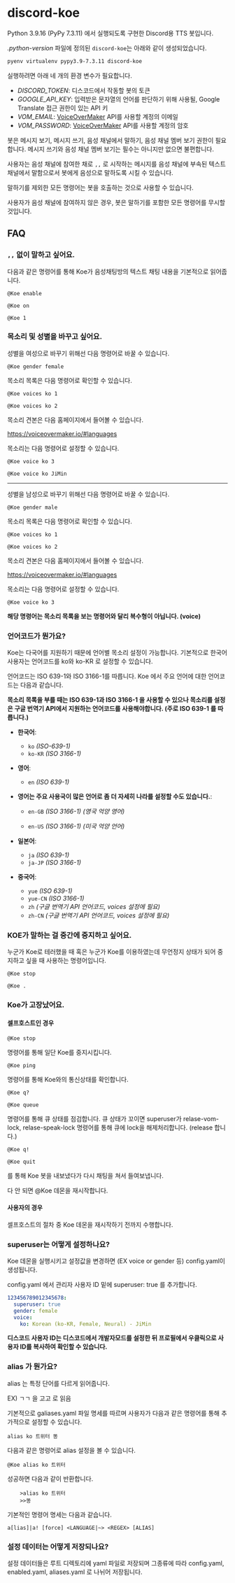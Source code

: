 # discord-koe

Python 3.9.16 (PyPy 7.3.11) 에서 실행되도록 구현한 Discord용 TTS 봇입니다.

*.python-version* 파일에 정의된 `discord-koe`는 아래와 같이 생성되었습니다.

```sh
pyenv virtualenv pypy3.9-7.3.11 discord-koe
```

실행하려면 아래 네 개의 환경 변수가 필요합니다.

- *DISCORD_TOKEN*: 디스코드에서 작동할 봇의 토큰
- *GOOGLE_API_KEY*: 입력받은 문자열의 언어를 판단하기 위해 사용될, Google Translate 접근 권한이 있는 API 키
- *VOM_EMAIL*: [VoiceOverMaker] API를 사용할 계정의 이메일
- *VOM_PASSWORD*: [VoiceOverMaker] API를 사용할 계정의 암호

봇은 메시지 보기, 메시지 쓰기, 음성 채널에서 말하기, 음성 채널 멤버 보기 권한이 필요합니다. 메시지 쓰기와 음성 채널 멤버 보기는 필수는 아니지만 없으면 불편합니다.

사용자는 음성 채널에 참여한 채로 `,,` 로 시작하는 메시지를 음성 채널에 부속된 텍스트 채널에서 말함으로서 봇에게 음성으로 말하도록 시킬 수 있습니다.

말하기를 제외한 모든 명령어는 봇을 호출하는 것으로 사용할 수 있습니다.

사용자가 음성 채널에 참여하지 않은 경우, 봇은 말하기를 포함한 모든 명령어를 무시할 것입니다.

[VoiceOverMaker]: https://voiceovermaker.io


## FAQ

### `,,` 없이 말하고 싶어요.

다음과 같은 명령어를 통해 Koe가 음성채팅방의 텍스트 채팅 내용을 기본적으로 읽어줍니다.

```Text
@Koe enable
```

```Text
@Koe on 
```

```Text
@Koe 1
```

### 목소리 및 성별을 바꾸고 싶어요.

성별을 여성으로 바꾸기 위해선 다음 명령어로 바꿀 수 있습니다.

```Text
@Koe gender female
```

목소리 목록은 다음 명령어로 확인할 수 있습니다.

```Text
@Koe voices ko 1
```

```Text
@Koe voices ko 2
```

목소리 견본은 다음 홈페이지에서 들어볼 수 있습니다.

https://voiceovermaker.io/#languages

목소리는 다음 명령어로 설정할 수 있습니다.

```Text
@Koe voice ko 3
```

```Text
@Koe voice ko JiMin
```
---
성별을 남성으로 바꾸기 위해선 다음 명령어로 바꿀 수 있습니다.

```Text
@Koe gender male
```

목소리 목록은 다음 명령어로 확인할 수 있습니다.

```Text
@Koe voices ko 1
```

```Text
@Koe voices ko 2
```
목소리 견본은 다음 홈페이지에서 들어볼 수 있습니다.

https://voiceovermaker.io/#languages

목소리는 다음 명령어로 설정할 수 있습니다.

```Text
@Koe voice ko 3
```

**해당 명령어는 목소리 목록을 보는 명령어와 달리 복수형이 아닙니다. (voice)**

### 언어코드가 뭔가요?

Koe는 다국어를 지원하기 때문에 언어별 목소리 설정이 가능합니다. 기본적으로 한국어 사용자는 언어코드를 ko와 ko-KR 로 설정할 수 있습니다.

언어코드는 ISO 639-1와 ISO 3166-1를 따릅니다.
Koe 에서 주요 언어에 대한 언어코드는 다음과 같습니다.

**목소리 목록을 부를 때는 ISO 639-1과 ISO 3166-1 을 사용할 수 있으나 목소리를 설정은 구글 번역기 API에서 지원하는 언어코드를 사용해야합니다. (주로 ISO 639-1 를 따릅니다.)**

- **한국어**:
   - `ko` _(ISO-639-1)_
   - `ko-KR` _(ISO 3166-1)_

- **영어**:
  - `en` _(ISO 639-1)_

- **영어는 주요 사용국이 많은 언어로 좀 더 자세히 나라를 설정할 수도 있습니다.**:
  - `en-GB` _(ISO 3166-1) (영국 억양 영어)_

  - `en-US` _(ISO 3166-1) (미국 억양 언어)_

- **일본어**:
  - `ja` _(ISO 639-1)_
  - `ja-JP` _(ISO 3166-1)_

- **중국어**:
  - `yue` _(ISO 639-1)_
  - `yue-CN` _(ISO 3166-1)_
  - `zh` _(구글 번역기 API 언어코드, voices 설정에 필요)_
  - `zh-CN` _(구글 번역기 API 언어코드, voices 설정에 필요)_

### KOE가 말하는 걸 중간에 중지하고 싶어요.

누군가 Koe로 테러했을 때 혹은 누군가 Koe를 이용하였는데 무언정지 상태가 되어 중지하고 싶을 때 사용하는 명령어입니다.

```Text
@Koe stop
```

```Text
@Koe .
```

### Koe가 고장났어요.

#### 셀프호스트인 경우

```Text
@Koe stop
```

명령어를 통해 일단 Koe를 중지시킵니다.

```Text
@Koe ping
```

명령어를 통해 Koe와의 통신상태를 확인합니다.

```Text
@Koe q?
```

```Text
@Koe queue
```

명령어를 통해 큐 상태를 점검합니다.
큐 상태가 꼬이면 superuser가 relase-vom-lock, relase-speak-lock 명령어를 통해 큐에 lock을 해제처리합니다. (release 합니다.)

```Text
@Koe q!
```

```Text
@Koe quit
```

를 통해 Koe 봇을 내보냈다가 다시 채팅을 쳐서 들여보냅니다.

다 안 되면 @Koe 데몬을 재시작합니다.

#### 사용자의 경우

셀프호스트의 절차 중 Koe 데몬을 재시작하기 전까지 수행합니다.

### superuser는 어떻게 설정하나요?

Koe 데몬을 실행시키고 설정값을 변경하면 (EX voice or gender 등) config.yaml이 생성됩니다.

config.yaml 에서 관리자 사용자 ID 밑에 superuser: true 를 추가합니다.

```yaml
123456789012345678:
  superuser: true
  gender: female
  voice:
    ko: Korean (ko-KR, Female, Neural) - JiMin
```

**디스코드 사용자 ID는 디스코드에서 개발자모드를 설정한 뒤 프로필에서 우클릭으로 사용자 ID를 복사하여 확인할 수 있습니다.**

### alias 가 뭔가요?

alias 는 특정 단어를 다르게 읽어줍니다.

EX) ㄱㄱ 을 고고 로 읽음

기본적으로 galiases.yaml 파일 명세를 따르며 사용자가 다음과 같은 명령어를 통해 추가적으로 설정할 수 있습니다.

```Text
alias ko 트위터 똥
```

다음과 같은 명령어로 alias 설정을 볼 수 있습니다.

```Text
@Koe alias ko 트위터
```

성공하면 다음과 같이 반환합니다.

```Text
    >alias ko 트위터
    >>똥
```

기본적인 명령어 명세는 다음과 같습니다.

```Text
a[lias]|a! [force] <LANGUAGE|~> <REGEX> [ALIAS]
```

### 설정 데이터는 어떻게 저장되나요?

설정 데이터들은 루트 디렉토리에 yaml 파일로 저장되며 그종류에 따라 config.yaml, enabled.yaml, aliases.yaml 로 나뉘어 저장됩니다.